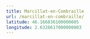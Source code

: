 ```yaml
---
title: Marcillat-en-Combraille
url: /marcillat-en-combraille/
latitude: 46.166836100000005
longitude: 2.6328617000000003
---
```

